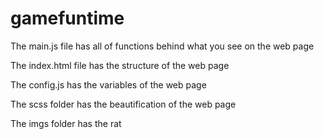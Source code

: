# gamefuntime
The main.js file has all of functions behind what you see on the web page

The index.html file has the structure of the web page

The config.js has the variables of the web page

The scss folder has the beautification of the web page

The imgs folder has the rat
